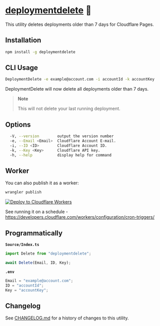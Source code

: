 # [deploymentdelete] 🚮

This utility deletes deployments older than 7 days for Cloudflare Pages.

## Installation

```sh
npm install -g deploymentdelete
```

## CLI Usage

```sh
DeploymentDelete -e example@account.com -i accountId -k accountKey
```

DeploymentDelete will now delete all deployments older than 7 days.

> **Note**
>
> This will not delete your last running deployment.

## Options

```sh
  -V, --version        output the version number
  -e, --Email <Email>  Cloudflare Account E-mail.
  -i, --ID <ID>        Cloudflare Account ID.
  -k, --Key <Key>      Cloudflare API key.
  -h, --help           display help for command
```

## Worker

You can also publish it as a worker:

```sh
wrangler publish
```

[![Deploy to Cloudflare Workers](https://deploy.workers.cloudflare.com/button)](https://deploy.workers.cloudflare.com/?url=https://github.com/NikolaRHristov/DeleteDeployment)

See running it on a schedule -
https://developers.cloudflare.com/workers/configuration/cron-triggers/

## Programmatically

**`Source/Index.ts`**

```ts
import Delete from "deploymentdelete";

await Delete(Email, ID, Key);
```

**`.env`**

```ts
Email = "example@account.com";
ID = "accountId";
Key = "accountKey";
```

## Changelog

See [CHANGELOG.md](CHANGELOG.md) for a history of changes to this utility.

[deploymentdelete]: https://npmjs.org/deploymentdelete
